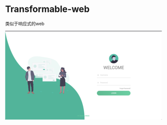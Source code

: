 # Transformable-web
类似于响应式的web

![Image](https://github.com/ClearLuvMoki/Pu_Transformable-web/blob/master/img/web.png)
